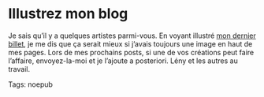 # Illustrez mon blog

Je sais qu’il y a quelques artistes parmi-vous. En voyant illustré [mon dernier billet](/2007/07/20/the-cult-of-the-amateur/), je me dis que ça serait mieux si j’avais toujours une image en haut de mes pages. Lors de mes prochains posts, si une de vos créations peut faire l’affaire, envoyez-la-moi et je l’ajoute a posteriori. Lény et les autres au travail.

Tags: noepub
